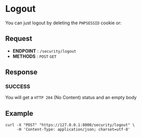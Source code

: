 # Logout

You can just logout by deleting the `PHPSESSID` cookie or:

## Request
- **ENDPOINT** : `/security/logout`
- **METHODS** : `POST` `GET`

## Response

### SUCCESS

You will get a `HTTP 204` (No Content) status and an empty body

## Example

```shell
curl -X "POST" "https://127.0.0.1:8000/security/logout" \
     -H 'Content-Type: application/json; charset=utf-8'
```
